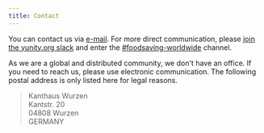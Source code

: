 ```yaml
---
title: Contact
---
```


You can contact us via [e-mail](mailto:info@foodsaving.world). For more direct communication, please [join the yunity.org slack](https://slackin.yunity.org) and enter the [#foodsaving-worldwide](https://yunity.slack.com/messages/C15TDP2NM/) channel.

As we are a global and distributed community, we don't have an office. If you need to reach us, please use electronic communication. The following postal address is only listed here for legal reasons.

> Kanthaus Wurzen<br>
> Kantstr. 20<br>
> 04808 Wurzen<br>
> GERMANY<br>